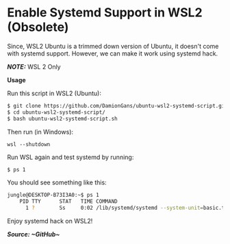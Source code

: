 # Enable Systemd Support in WSL2 (Obsolete)

Since, WSL2 Ubuntu is a trimmed down version of Ubuntu, it doesn't come with systemd support. However, we can make it work using systemd hack.

**_NOTE:_** WSL 2 Only

**Usage**

Run this script in WSL2 (Ubuntu):

```bash
$ git clone https://github.com/DamionGans/ubuntu-wsl2-systemd-script.git
$ cd ubuntu-wsl2-systemd-script/
$ bash ubuntu-wsl2-systemd-script.sh
```

Then run (in Windows):

```shell
wsl --shutdown
```

Run WSL again and test systemd by running:

```bash
$ ps 1
```

You should see something like this:

```bash
jungle@DESKTOP-B73I3A0:~$ ps 1
    PID TTY      STAT   TIME COMMAND
      1 ?        Ss     0:02 /lib/systemd/systemd --system-unit=basic.target
```

Enjoy systemd hack on WSL2!

**_Source: ~GitHub~_**
